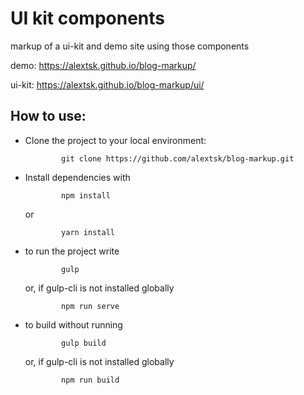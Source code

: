 <h1>UI kit components</h1>
<p>markup of a ui-kit and demo site using those components</p>
<p>demo: <a href="https://alextsk.github.io/blog-markup/">https://alextsk.github.io/blog-markup/</a></p>
<p>ui-kit: <a href="https://alextsk.github.io/blog-markup/ui">https://alextsk.github.io/blog-markup/ui/</a></p>
<h2>How to use:</h2>
<ul>
  <li>
    Clone the project to your local environment:
    <div>
      <code>
        git clone https://github.com/alextsk/blog-markup.git
      </code>
    </div>
  </li>
  <li>
    Install dependencies with
    <div>
      <code>
        npm install
      </code>
    </div>
    or
    <div>
      <code>
        yarn install
      </code>
    </div>
  </li>
  <li>
    to run the project write 
    <div>
      <code>
        gulp
      </code>
    </div>
      or, if gulp-cli is not installed globally
     <div>
      <code>
        npm run serve
      </code>
    </div>
  </li>
  <li>
    to build without running  
    <div>
      <code>
        gulp build
      </code>
    </div>
    or, if gulp-cli is not installed globally
     <div>
      <code>
        npm run build
      </code>
    </div>
  </li>
</ul>